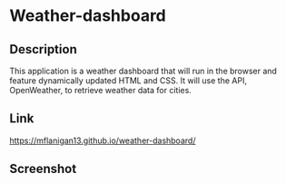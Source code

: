 # Weather-dashboard

## Description
This application is a weather dashboard that will run in the browser and feature dynamically updated HTML and CSS. It will use the API, OpenWeather, to retrieve weather data for cities.

## Link
https://mflanigan13.github.io/weather-dashboard/

## Screenshot
